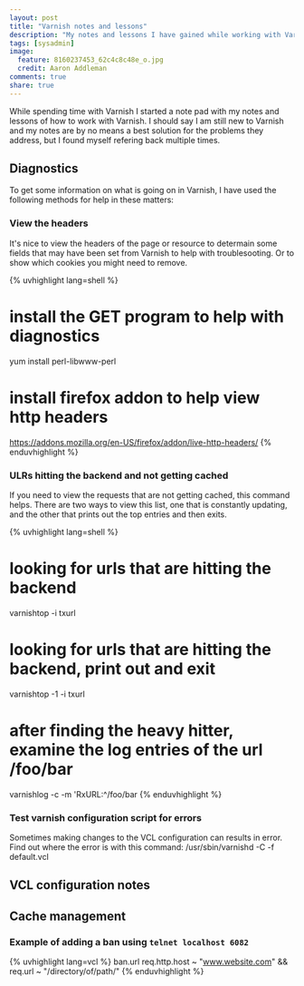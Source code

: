 ```yaml
---
layout: post
title: "Varnish notes and lessons"
description: "My notes and lessons I have gained while working with Varnish."
tags: [sysadmin]
image:
  feature: 8160237453_62c4c8c48e_o.jpg
  credit: Aaron Addleman
comments: true
share: true
---
```


While spending time with Varnish I started a note pad with my notes and lessons of how to work with Varnish. I should say I am still new to Varnish and my notes are by no means a best solution for the problems they address, but I found myself refering back multiple times.

##  Diagnostics

To get some information on what is going on in Varnish, I have used the following methods for help in these matters:

### View the headers

It's nice to view the headers of the page or resource to determain some fields that may have been set from Varnish to help with troublesooting. Or to show which cookies you might need to remove.

{% uvhighlight lang=shell %}
# install the GET program to help with diagnostics
yum install perl-libwww-perl
# install firefox addon to help view http headers
https://addons.mozilla.org/en-US/firefox/addon/live-http-headers/
{% enduvhighlight %}

### ULRs hitting the backend and not getting cached

If you need to view the requests that are not getting cached, this command helps. There are two ways to view this list, one that is constantly updating, and the other that prints out the top entries and then exits.

{% uvhighlight lang=shell %}
# looking for urls that are hitting the backend
varnishtop -i txurl
# looking for urls that are hitting the backend, print out and exit
varnishtop -1 -i txurl
# after finding the heavy hitter, examine the log entries of the url /foo/bar
varnishlog -c -m 'RxURL:^/foo/bar
{% enduvhighlight %}


### Test varnish configuration script for errors

Sometimes making changes to the VCL configuration can results in error. Find out where the error is with this command:  /usr/sbin/varnishd -C -f default.vcl

## VCL configuration notes

## Cache management

### Example of adding a ban using `telnet localhost 6082`

{% uvhighlight lang=vcl %}
ban.url req.http.host ~ "www.website.com" && req.url ~ "/directory/of/path/"
{% enduvhighlight %}
